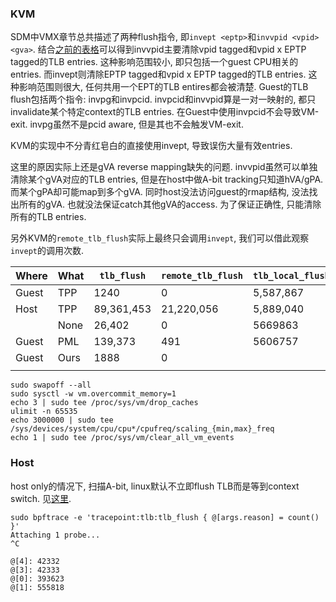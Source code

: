 ### KVM 

SDM中VMX章节总共描述了两种flush指令, 即`invept <eptp>`和`invvpid <vpid> <gva>`. 结合[之前的表格](12-ept-details)可以得到invvpid主要清除vpid tagged和vpid x EPTP tagged的TLB entries. 这种影响范围较小, 即只包括一个guest CPU相关的entries. 而invept则清除EPTP tagged和vpid x EPTP tagged的TLB entries. 这种影响范围则很大, 任何共用一个EPT的TLB entires都会被清楚. Guest的TLB flush包括两个指令: invpg和invpcid. invpcid和invvpid算是一对一映射的, 都只invalidate某个特定context的TLB entries. 在Guest中使用invpcid不会导致VM-exit. invpg虽然不是pcid aware, 但是其也不会触发VM-exit.

KVM的实现中不分青红皂白的直接使用invept, 导致误伤大量有效entries.

这里的原因实际上还是gVA reverse mapping缺失的问题. invvpid虽然可以单独清除某个gVA对应的TLB entries, 但是在host中做A-bit tracking只知道hVA/gPA. 而某个gPA却可能map到多个gVA. 同时host没法访问guest的rmap结构, 没法找出所有的gVA. 也就没法保证catch其他gVA的access. 为了保证正确性, 只能清除所有的TLB entries.

另外KVM的`remote_tlb_flush`实际上最终只会调用`invept`, 我们可以借此观察`invept`的调用次数.

| Where | What | `tlb_flush` | `remote_tlb_flush` | `tlb_local_flush_one` | `tlb_local_flush_all` | `tlb_remote_flush` | Elapsed  |
| ----- | ---- | ----------- | ------------------ | --------------------- | --------------------- | ------------------ | -------- |
| Guest | TPP  | 1240        | 0                  | 5,587,867             | 29,658                | 15,410,466         | 6:11.85  |
| Host  | TPP  | 89,361,453  | 21,220,056         | 5,889,040             | 22,998                | 1,205,535          | 32:37.02 |
|       | None | 26,402      | 0                  | 5669863               | 23846                 | 1179579            | 4:59.50  |
| Guest | PML  | 139,373     | 491                | 5606757               | 26806                 | 1180724            | 5:39.07  |
| Guest | Ours | 1888        | 0                  |                       |                       |                    |          |
|       |      |             |                    |                       |                       |                    |          |







```
sudo swapoff --all
sudo sysctl -w vm.overcommit_memory=1
echo 3 | sudo tee /proc/sys/vm/drop_caches
ulimit -n 65535
echo 3000000 | sudo tee /sys/devices/system/cpu/cpu*/cpufreq/scaling_{min,max}_freq
echo 1 | sudo tee /proc/sys/vm/clear_all_vm_events                  
```



### Host

host only的情况下, 扫描A-bit, linux默认不立即flush TLB而是等到context switch. 见[这里](https://github.com/torvalds/linux/blob/0c3836482481200ead7b416ca80c68a29cfdaabd/arch/x86/mm/pgtable.c#L597).

```
sudo bpftrace -e 'tracepoint:tlb:tlb_flush { @[args.reason] = count() }'
Attaching 1 probe...
^C

@[4]: 42332
@[3]: 42333
@[0]: 393623
@[1]: 555818


```

